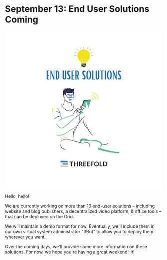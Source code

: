 # September 13: End User Solutions Coming

![](img/endusersolutions.jpeg)

Hello, hello!

We are currently working on more than 10 end-user solutions – including website and blog publishers, a decentralized video platform, & office tools – that can be deployed on the Grid.

We will maintain a demo format for now. Eventually, we'll include them in our own virtual system administrator "3Bot" to allow you to deploy them wherever you want.

Over the coming days, we'll provide some more information on these solutions. For now, we hope you're having a great weekend! ☀️
